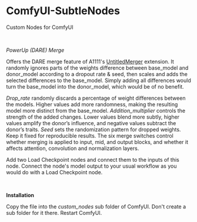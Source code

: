 # ComfyUI-SubtleNodes
Custom Nodes for ComfyUI

<br>

*PowerUp (DARE) Merge*

Offers the DARE merge feature of A1111's [UntitledMerger](https://github.com/groinge/sd-webui-untitledmerger) extension. It randomly ignores parts of the weights difference between base_model and donor_model according to a dropout rate & seed, then scales and adds the selected differences to the base_model. Simply adding all differences would turn the base_model into the donor_model, which would be of no benefit.

*Drop_rate* randomly discards a percentage of weight differences between the models. Higher values add more randomness, making the resulting model more distinct from the base_model.
*Addition_multiplier* controls the strength of the added changes. Lower values blend more subtly, higher values amplify the donor’s influence, and negative values subtract the donor’s traits.
*Seed* sets the randomization pattern for dropped weights. Keep it fixed for reproducible results.
The six merge switches control whether merging is applied to input, mid, and output blocks, and whether it affects attention, convolution and normalization layers.

Add two Load Checkpoint nodes and connect them to the inputs of this node. Connect the node's model output to your usual workflow as you would do with a Load Checkpoint node.

<br>

**Installation**

Copy the file into the *custom_nodes* sub folder of ComfyUI. Don't create a sub folder for it there. Restart ComfyUI.
